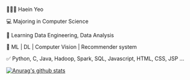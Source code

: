 👩🏻‍💻 Haein Yeo

💻 Majoring in Computer Science

📝 Learning Data Engineering, Data Analysis

🐥 ML | DL | Computer Vision | Recommender system

✅ Python, C, Java, Hadoop, Spark, SQL, Javascript, HTML, CSS, JSP ...


[![Anurag's github stats](https://github-readme-stats.vercel.app/api?username=haaaein)](https://github.com/anuraghazra/github-readme-stats)
